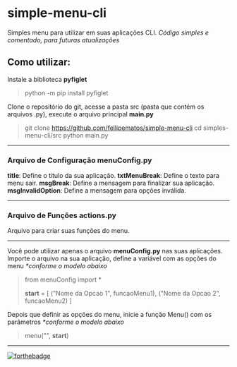 # simple-menu-cli
Simples menu para utilizar em suas aplicações CLI.
_Código simples e comentado, para futuras atualizações_

## Como utilizar:
Instale a biblioteca **pyfiglet**

> python -m pip install pyfiglet

Clone o repositório do git, acesse a pasta src (pasta que contém os arquivos .py), execute o arquivo principal **main.py**

> git clone https://github.com/fellipematos/simple-menu-cli
> cd simples-menu-cli/src
> python main.py

<HR>

### Arquivo de Configuração **menuConfig.py**
**title**: Define o titulo da sua aplicação.
**txtMenuBreak**: Define o texto para menu sair.
**msgBreak**: Define a mensagem para finalizar sua aplicação.
**msgInvalidOption**: Define a mensagem para opções inválida.

<HR>

### Arquivo de Funções **actions.py**
Arquivo para criar suas funções do menu.

<HR>

Você pode utilizar apenas o arquivo **menuConfig.py** nas suas aplicações. Importe o arquivo na sua aplicação, define a variável com as opções do menu _*conforme o modelo abaixo_

>from menuConfig import *
>
>**start** = [
>("Nome da Opcao 1", funcaoMenu1),
>("Nome da Opcao 2", funcaoMenu2)
>]


Depois que definir as opções do menu, inicie a função Menu() com os parâmetros _*conforme o modelo abaixo_

>menu("", **start**)

  <HR>

[![forthebadge](https://forthebadge.com/images/badges/made-with-python.svg)](https://forthebadge.com)
